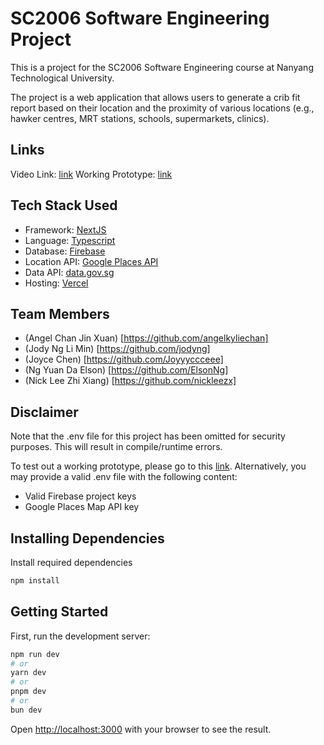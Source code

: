 # SC2006 Software Engineering Project

This is a project for the SC2006 Software Engineering course at Nanyang Technological University.

The project is a web application that allows users to generate a crib fit report based on their location and the proximity of various locations (e.g., hawker centres, MRT stations, schools, supermarkets, clinics).

## Links

Video Link: [link](https://youtu.be/CQw1xYf6yow)
Working Prototype: [link](https://cribcheck.vercel.app/)


## Tech Stack Used

- Framework: [NextJS](https://nextjs.org/)
- Language: [Typescript](https://www.typescriptlang.org/)
- Database: [Firebase](https://firebase.google.com/)
- Location API: [Google Places API](https://developers.google.com/places/web-service/overview)
- Data API: [data.gov.sg](https://data.gov.sg/)
- Hosting: [Vercel](https://vercel.com/)

## Team Members

- (Angel Chan Jin Xuan) [https://github.com/angelkyliechan]
- (Jody Ng Li Min) [https://github.com/jodyng]
- (Joyce Chen) [https://github.com/Joyyyccceee]
- (Ng Yuan Da Elson) [https://github.com/ElsonNg]
- (Nick Lee Zhi Xiang) [https://github.com/nickleezx]
  
## Disclaimer

Note that the .env file for this project has been omitted for security purposes.
This will result in compile/runtime errors.

To test out a working prototype, please go to this [link](https://cribcheck.vercel.app/).
Alternatively, you may provide a valid .env file with the following content:

- Valid Firebase project keys
- Google Places Map API key

## Installing Dependencies

Install required dependencies

```bash
npm install
```

## Getting Started

First, run the development server:

```bash
npm run dev
# or
yarn dev
# or
pnpm dev
# or
bun dev
```

Open [http://localhost:3000](http://localhost:3000) with your browser to see the result.